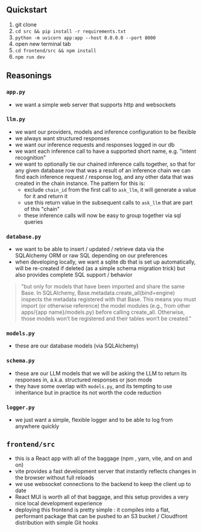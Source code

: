 ## Quickstart
1. git clone
2. `cd src && pip install -r requirements.txt`
3. `python -m uvicorn app:app --host 0.0.0.0 --port 8000`
5. open new terminal tab
6. `cd frontend/src && npm install`
7. `npm run dev`

## Reasonings

### `app.py`
- we want a simple web server that supports http and websockets

### `llm.py`
- we want our providers, models and inference configuration to be flexible
- we always want structured responses
- we want our inference requests and responses logged in our db
- we want each inference call to have a supported short name, e.g. "intent recognition"
- we want to optionally tie our chained inference calls together, so that for any given database row that was a result of an inference chain we can find each inference request / response log, and any other data that was created in the chain instance. The pattern for this is:
  - exclude `chain_id` from the first call to `ask_llm`, it will generate a value for it and return it
  - use this return value in the subsequent calls to `ask_llm` that are part of this "chain"
  - these inference calls will now be easy to group together via sql queries

### `database.py`
- we want to be able to insert / updated / retrieve data via the SQLAlchemy ORM or raw SQL depending on our preferences
- when developing locally, we want a sqlite db that is set up automatically, will be re-created if deleted (as a simple schema migration trick) but also provides complete SQL support / behavior

> "but only for models that have been imported and share the same Base. In SQLAlchemy, Base.metadata.create_all(bind=engine) inspects the metadata registered with that Base. This means you must import (or otherwise reference) the model modules (e.g., from other apps/{app name}/models.py) before calling create_all. Otherwise, those models won’t be registered and their tables won’t be created."

### `models.py`
- these are our database models (via SQLAlchemy)

### `schema.py`
- these are our LLM models that we will be asking the LLM to return its responses in, a.k.a. structured responses or json mode
- they have some overlap with `models.py`, and its tempting to use inheritance but in practice its not worth the code reduction

### `logger.py`
- we just want a simple, flexible logger and to be able to log from anywhere quickly

## `frontend/src`
- this is a React app with all of the baggage (npm , yarn, vite, and on and on)
- vite provides a fast development server that instantly reflects changes in the browser without full reloads
- we use websocket connections to the backend to keep the client up to date
- React MUI is worth all of that baggage, and this setup provides a very nice local development experience
- deploying this frontend is pretty simple : it compiles into a flat, performant package that can be pushed to an S3 bucket / Cloudfront distribution with simple Git hooks